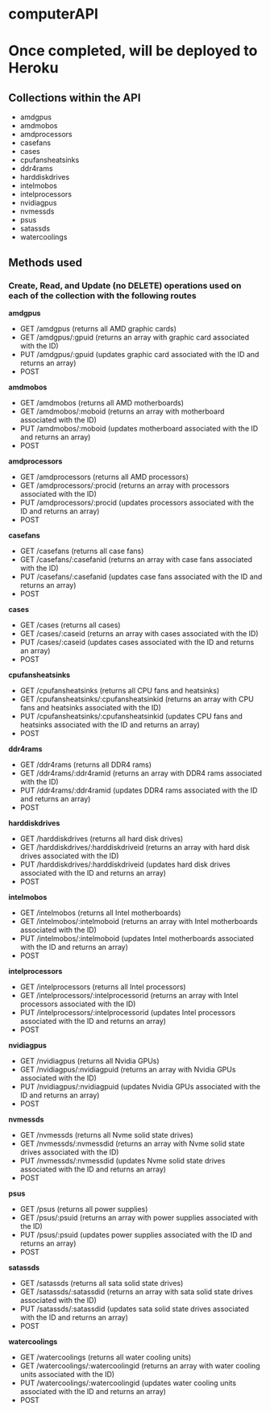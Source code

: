 # computerAPI

# Once completed, will be deployed to Heroku

## Collections within the API

- amdgpus
- amdmobos
- amdprocessors
- casefans
- cases
- cpufansheatsinks
- ddr4rams
- harddiskdrives
- intelmobos
- intelprocessors
- nvidiagpus
- nvmessds
- psus
- satassds
- watercoolings

## Methods used

### Create, Read, and Update (no DELETE) operations used on each of the collection with the following routes

**amdgpus**

- GET /amdgpus (returns all AMD graphic cards)
- GET /amdgpus/:gpuid (returns an array with graphic card associated with the ID)
- PUT /amdgpus/:gpuid (updates graphic card associated with the ID and returns an array)
- POST

**amdmobos**

- GET /amdmobos (returns all AMD motherboards)
- GET /amdmobos/:moboid (returns an array with motherboard associated with the ID)
- PUT /amdmobos/:moboid (updates motherboard associated with the ID and returns an array)
- POST

**amdprocessors**

- GET /amdprocessors (returns all AMD processors)
- GET /amdprocessors/:procid (returns an array with processors associated with the ID)
- PUT /amdprocessors/:procid (updates processors associated with the ID and returns an array)
- POST

**casefans**

- GET /casefans (returns all case fans)
- GET /casefans/:casefanid (returns an array with case fans associated with the ID)
- PUT /casefans/:casefanid (updates case fans associated with the ID and returns an array)
- POST

**cases**

- GET /cases (returns all cases)
- GET /cases/:caseid (returns an array with cases associated with the ID)
- PUT /cases/:caseid (updates cases associated with the ID and returns an array)
- POST

**cpufansheatsinks**

- GET /cpufansheatsinks (returns all CPU fans and heatsinks)
- GET /cpufansheatsinks/:cpufansheatsinkid (returns an array with CPU fans and heatsinks associated with the ID)
- PUT /cpufansheatsinks/:cpufansheatsinkid (updates CPU fans and heatsinks associated with the ID and returns an array)
- POST

**ddr4rams**

- GET /ddr4rams (returns all DDR4 rams)
- GET /ddr4rams/:ddr4ramid (returns an array with DDR4 rams associated with the ID)
- PUT /ddr4rams/:ddr4ramid (updates DDR4 rams associated with the ID and returns an array)
- POST

**harddiskdrives**

- GET /harddiskdrives (returns all hard disk drives)
- GET /harddiskdrives/:harddiskdriveid (returns an array with hard disk drives associated with the ID)
- PUT /harddiskdrives/:harddiskdriveid (updates hard disk drives associated with the ID and returns an array)
- POST

**intelmobos**

- GET /intelmobos (returns all Intel motherboards)
- GET /intelmobos/:intelmoboid (returns an array with Intel motherboards associated with the ID)
- PUT /intelmobos/:intelmoboid (updates Intel motherboards associated with the ID and returns an array)
- POST

**intelprocessors**

- GET /intelprocessors (returns all Intel processors)
- GET /intelprocessors/:intelprocessorid (returns an array with Intel processors associated with the ID)
- PUT /intelprocessors/:intelprocessorid (updates Intel processors associated with the ID and returns an array)
- POST

**nvidiagpus**

- GET /nvidiagpus (returns all Nvidia GPUs)
- GET /nvidiagpus/:nvidiagpuid (returns an array with Nvidia GPUs associated with the ID)
- PUT /nvidiagpus/:nvidiagpuid (updates Nvidia GPUs associated with the ID and returns an array)
- POST

**nvmessds**

- GET /nvmessds (returns all Nvme solid state drives)
- GET /nvmessds/:nvmessdid (returns an array with Nvme solid state drives associated with the ID)
- PUT /nvmessds/:nvmessdid (updates Nvme solid state drives associated with the ID and returns an array)
- POST

**psus**

- GET /psus (returns all power supplies)
- GET /psus/:psuid (returns an array with power supplies associated with the ID)
- PUT /psus/:psuid (updates power supplies associated with the ID and returns an array)
- POST

**satassds**

- GET /satassds (returns all sata solid state drives)
- GET /satassds/:satassdid (returns an array with sata solid state drives associated with the ID)
- PUT /satassds/:satassdid (updates sata solid state drives associated with the ID and returns an array)
- POST

**watercoolings**

- GET /watercoolings (returns all water cooling units)
- GET /watercoolings/:watercoolingid (returns an array with water cooling units associated with the ID)
- PUT /watercoolings/:watercoolingid (updates water cooling units associated with the ID and returns an array)
- POST

